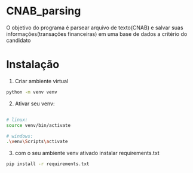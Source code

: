 # CNAB_parsing

 O objetivo do programa é parsear arquivo de texto(CNAB) e salvar suas informações(transações financeiras) em uma base de dados a critério do candidato
 
 # Instalação
 1. Criar ambiente virtual
```bash
python -m venv venv
```

2. Ativar seu venv:
```bash

# linux:
source venv/bin/activate

# windows:
.\venv\Scripts\activate
```

3. com o seu ambiente venv ativado
instalar requirements.txt
```bash
pip install -r requirements.txt
```

